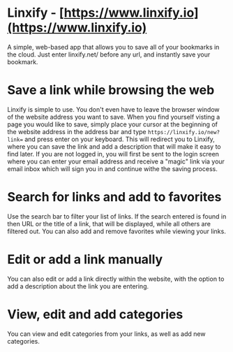 # Linxify - [https://www.linxify.io](https://www.linxify.io)

A simple, web-based app that allows you to save all of your bookmarks in the cloud. Just enter linxify.net/ before any url, and instantly save your bookmark.

# Save a link while browsing the web

Linxify is simple to use. You don't even have to leave the browser window of the website address you want to save. When you find yourself visting a page you would like to save, simply place your cursor at the beginning of the website address in the address bar and type `https://linxify.io/new?link=` and press enter on your keyboard. This will redirect you to Linxify, where you can save the link and add a description that will make it easy to find later. If you are not logged in, you will first be sent to the login screen where you can enter your email address and receive a "magic" link via your email inbox which will sign you in and continue withe the saving process.

# Search for links and add to favorites

Use the search bar to filter your list of links. If the search entered is found in then URL or the title of a link, that will be displayed, while all others are filtered out. You can also add and remove favorites while viewing your links.

# Edit or add a link manually

You can also edit or add a link directly within the website, with the option to add a description about the link you are entering.

# View, edit and add categories

You can view and edit categories from your links, as well as add new categories.
